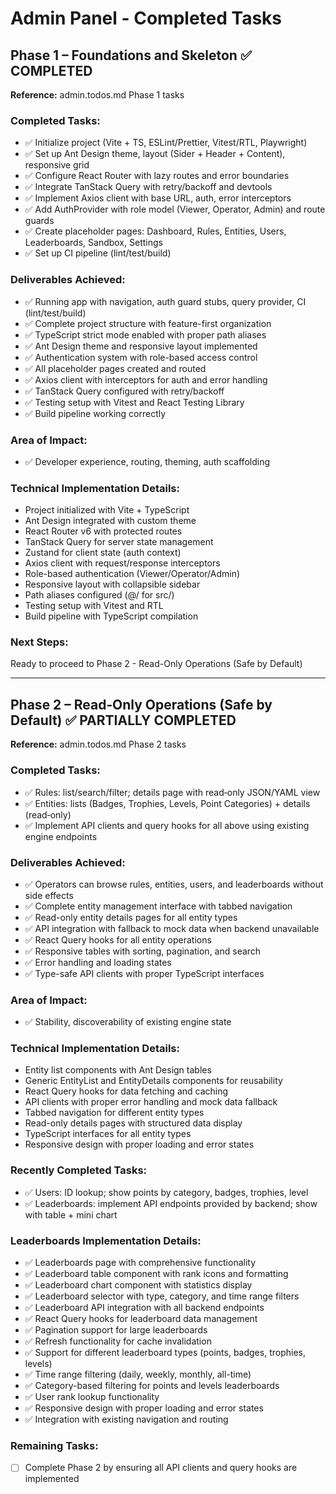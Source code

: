 # Admin Panel - Completed Tasks

## Phase 1 – Foundations and Skeleton ✅ COMPLETED

**Reference:** admin.todos.md Phase 1 tasks

### Completed Tasks:
- ✅ Initialize project (Vite + TS, ESLint/Prettier, Vitest/RTL, Playwright)
- ✅ Set up Ant Design theme, layout (Sider + Header + Content), responsive grid
- ✅ Configure React Router with lazy routes and error boundaries
- ✅ Integrate TanStack Query with retry/backoff and devtools
- ✅ Implement Axios client with base URL, auth, error interceptors
- ✅ Add AuthProvider with role model (Viewer, Operator, Admin) and route guards
- ✅ Create placeholder pages: Dashboard, Rules, Entities, Users, Leaderboards, Sandbox, Settings
- ✅ Set up CI pipeline (lint/test/build)

### Deliverables Achieved:
- ✅ Running app with navigation, auth guard stubs, query provider, CI (lint/test/build)
- ✅ Complete project structure with feature-first organization
- ✅ TypeScript strict mode enabled with proper path aliases
- ✅ Ant Design theme and responsive layout implemented
- ✅ Authentication system with role-based access control
- ✅ All placeholder pages created and routed
- ✅ Axios client with interceptors for auth and error handling
- ✅ TanStack Query configured with retry/backoff
- ✅ Testing setup with Vitest and React Testing Library
- ✅ Build pipeline working correctly

### Area of Impact:
- ✅ Developer experience, routing, theming, auth scaffolding

### Technical Implementation Details:
- Project initialized with Vite + TypeScript
- Ant Design integrated with custom theme
- React Router v6 with protected routes
- TanStack Query for server state management
- Zustand for client state (auth context)
- Axios client with request/response interceptors
- Role-based authentication (Viewer/Operator/Admin)
- Responsive layout with collapsible sidebar
- Path aliases configured (@/ for src/)
- Testing setup with Vitest and RTL
- Build pipeline with TypeScript compilation

### Next Steps:
Ready to proceed to Phase 2 - Read-Only Operations (Safe by Default)

---

## Phase 2 – Read‑Only Operations (Safe by Default) ✅ PARTIALLY COMPLETED

**Reference:** admin.todos.md Phase 2 tasks

### Completed Tasks:
- ✅ Rules: list/search/filter; details page with read‑only JSON/YAML view
- ✅ Entities: lists (Badges, Trophies, Levels, Point Categories) + details (read‑only)
- ✅ Implement API clients and query hooks for all above using existing engine endpoints

### Deliverables Achieved:
- ✅ Operators can browse rules, entities, users, and leaderboards without side effects
- ✅ Complete entity management interface with tabbed navigation
- ✅ Read-only entity details pages for all entity types
- ✅ API integration with fallback to mock data when backend unavailable
- ✅ React Query hooks for all entity operations
- ✅ Responsive tables with sorting, pagination, and search
- ✅ Error handling and loading states
- ✅ Type-safe API clients with proper TypeScript interfaces

### Area of Impact:
- ✅ Stability, discoverability of existing engine state

### Technical Implementation Details:
- Entity list components with Ant Design tables
- Generic EntityList and EntityDetails components for reusability
- React Query hooks for data fetching and caching
- API clients with proper error handling and mock data fallback
- Tabbed navigation for different entity types
- Read-only details pages with structured data display
- TypeScript interfaces for all entity types
- Responsive design with proper loading and error states

### Recently Completed Tasks:
- ✅ Users: ID lookup; show points by category, badges, trophies, level
- ✅ Leaderboards: implement API endpoints provided by backend; show with table + mini chart

### Leaderboards Implementation Details:
- ✅ Leaderboards page with comprehensive functionality
- ✅ Leaderboard table component with rank icons and formatting
- ✅ Leaderboard chart component with statistics display
- ✅ Leaderboard selector with type, category, and time range filters
- ✅ Leaderboard API integration with all backend endpoints
- ✅ React Query hooks for leaderboard data management
- ✅ Pagination support for large leaderboards
- ✅ Refresh functionality for cache invalidation
- ✅ Support for different leaderboard types (points, badges, trophies, levels)
- ✅ Time range filtering (daily, weekly, monthly, all-time)
- ✅ Category-based filtering for points and levels leaderboards
- ✅ User rank lookup functionality
- ✅ Responsive design with proper loading and error states
- ✅ Integration with existing navigation and routing

### Remaining Tasks:
- [ ] Complete Phase 2 by ensuring all API clients and query hooks are implemented